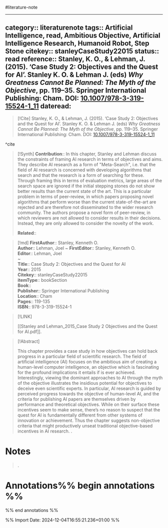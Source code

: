 #literature-note 

---
category:: literaturenote
tags:: Artificial Intelligence, read, Ambitious Objective, Artificial Intelligence Research, Humanoid Robot, Step Stone
citekey:: stanleyCaseStudy22015
status:: read
reference:: Stanley, K. O., & Lehman, J. (2015). ‘Case Study 2: Objectives and the Quest for AI’. Stanley K. O. & Lehman J. (eds) _Why Greatness Cannot Be Planned: The Myth of the Objective_, pp. 119–35. Springer International Publishing: Cham. DOI: [10.1007/978-3-319-15524-1_11](https://doi.org/10.1007/978-3-319-15524-1_11)
dateread:
---

> [!Cite]
> Stanley, K. O., & Lehman, J. (2015). ‘Case Study 2: Objectives and the Quest for AI’. Stanley K. O. & Lehman J. (eds) _Why Greatness Cannot Be Planned: The Myth of the Objective_, pp. 119–35. Springer International Publishing: Cham. DOI: [10.1007/978-3-319-15524-1_11](https://doi.org/10.1007/978-3-319-15524-1_11)

^cite

>[!Synth]
>**Contribution**:: In this chapter, Stanley and Lehman discuss the constraints of framing AI research in terms of objectives and aims. They describe AI research as a form of "Meta-Search", i.e. that the field of AI research is concerned with developing algorithms that search and that the research is a form of searching for these. Through framing this in terms of evaluation metrics, large areas of the search space are ignored if the initial stepping stones do not show better results than the current state of the art. This is a particular problem in terms of peer-review, in which papers proposing novel algorithms that perform worse than the current state-of-the-art are rejected and are therefore not disseminated to the wider research community. The authors propose a novel form of peer-review, in which reviewers are not allowed to consider results in their decisions. Instead, they are only allowed to consider the novelty of the work.
>
>**Related**:: 
>

>[!md]
> **FirstAuthor**:: Stanley, Kenneth O.  
> **Author**:: Lehman, Joel
~
**FirstEditor**:: Stanley, Kenneth O.  
> **Editor**:: Lehman, Joel  
~    
> **Title**:: Case Study 2: Objectives and the Quest for AI  
> **Year**:: 2015   
> **Citekey**:: stanleyCaseStudy22015  
> **itemType**:: bookSection  
> **Book**::   
> **Publisher**:: Springer International Publishing  
> **Location**:: Cham   
> **Pages**:: 119-135  
> **ISBN**:: 978-3-319-15524-1    

> [!LINK] 
>
> [[Stanley and Lehman_2015_Case Study 2 Objectives and the Quest for AI.pdf]].

> [!Abstract]
>
> This chapter provides a case study in how objectives can hold back progress in a particular field of scientific research. The field of artificial intelligence (AI) focuses on the ambitious aim of creating a human-level computer intelligence, an objective which is fascinating for the profound implications it entails if is ever achieved. Interestingly, viewing the dominant approaches to AI through the myth of the objective illustrates the insidious potential for objectives to deceive even scientific experts. In particular, AI research is guided by perceived progress towards the objective of human-level AI, and the criteria for publishing AI papers are themselves driven by performance and theoretical objectives. While on their surface these incentives seem to make sense, there’s no reason to suspect that the quest for AI is fundamentally different from other systems of innovation or achievement. Thus the chapter suggests non-objective criteria that might productively unseat traditional objective-based incentives in AI research.
>.
> 
# Notes
>.


# Annotations%% begin annotations %%


%% end annotations %%

%% Import Date: 2024-12-04T16:55:21.236+01:00 %%
